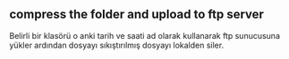 ## compress the folder and upload to ftp server
Belirli bir klasörü o anki tarih ve saati ad olarak kullanarak ftp sunucusuna yükler ardından dosyayı sıkıştırılmış dosyayı lokalden siler.
